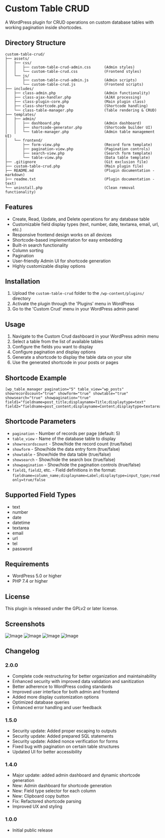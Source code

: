 # Custom Table CRUD

A WordPress plugin for CRUD operations on custom database tables with working pagination inside shortcodes.

## Directory Structure

```
custom-table-crud/
├── assets/
│   ├── css/
│   │   ├── custom-table-crud-admin.css      (Admin styles)
│   │   └── custom-table-crud.css            (Frontend styles)
│   └── js/
│       ├── custom-table-crud-admin.js       (Admin scripts)
│       └── custom-table-crud.js             (Frontend scripts)
├── includes/
│   ├── class-admin.php                      (Admin functionality)
│   ├── class-ajax-handler.php               (AJAX processing)
│   ├── class-plugin-core.php                (Main plugin class)
│   ├── class-shortcode.php                  (Shortcode handling)
│   └── class-table-manager.php              (Table rendering & CRUD)
├── templates/
│   ├── admin/
│   │   ├── dashboard.php                    (Admin dashboard)
│   │   ├── shortcode-generator.php          (Shortcode builder UI)
│   │   └── table-manager.php                (Admin table management UI)
│   └── frontend/
│       ├── form-view.php                    (Record form template)
│       ├── pagination-view.php              (Pagination controls)
│       ├── search-view.php                  (Search form template)
│       └── table-view.php                   (Data table template)
├── .gitignore                               (Git exclusion file)
├── custom-table-crud.php                    (Main plugin file)
├── README.md                                (Plugin documentation - markdown)
├── readme.txt                               (Plugin documentation - text)
└── uninstall.php                            (Clean removal functionality)
```

## Features

- Create, Read, Update, and Delete operations for any database table
- Customizable field display types (text, number, date, textarea, email, url, etc.)
- Responsive frontend design works on all devices
- Shortcode-based implementation for easy embedding
- Built-in search functionality
- Column sorting
- Pagination
- User-friendly Admin UI for shortcode generation
- Highly customizable display options

## Installation

1. Upload the `custom-table-crud` folder to the `/wp-content/plugins/` directory
2. Activate the plugin through the 'Plugins' menu in WordPress
3. Go to the 'Custom Crud' menu in your WordPress admin panel

## Usage

1. Navigate to the Custom Crud dashboard in your WordPress admin menu
2. Select a table from the list of available tables
3. Configure the fields you want to display
4. Configure pagination and display options
5. Generate a shortcode to display the table data on your site
6. Use the generated shortcode in your posts or pages

## Shortcode Example

```
[wp_table_manager pagination="5" table_view="wp_posts" showrecordscount="true" showform="true" showtable="true" showsearch="true" showpagination="true" field1="fieldname=post_title;displayname=Title;displaytype=text" field2="fieldname=post_content;displayname=Content;displaytype=textarea"]
```

## Shortcode Parameters

- `pagination` - Number of records per page (default: 5)
- `table_view` - Name of the database table to display
- `showrecordscount` - Show/hide the record count (true/false)
- `showform` - Show/hide the data entry form (true/false)
- `showtable` - Show/hide the data table (true/false)
- `showsearch` - Show/hide the search box (true/false)
- `showpagination` - Show/hide the pagination controls (true/false)
- `field1`, `field2`, etc. - Field definitions in the format: `fieldname=column_name;displayname=Label;displaytype=input_type;readonly=true/false`

## Supported Field Types

- text
- number
- date
- datetime
- textarea
- email
- url
- tel
- password

## Requirements

- WordPress 5.0 or higher
- PHP 7.4 or higher

## License

This plugin is released under the GPLv2 or later license.

## Screenshots
![Image](https://github.com/user-attachments/assets/72f8f0fd-8ae9-4442-9957-c272e45b6e0b)
![Image](https://github.com/user-attachments/assets/fa95e6b1-da19-4dcc-9c9f-ada32a861a60)
![Image](https://github.com/user-attachments/assets/5b334c5f-40b1-4a49-826b-956a99e372f4)
![Image](https://github.com/user-attachments/assets/9ba3cb20-f604-455f-b516-7767bbfc8088)

## Changelog

### 2.0.0
* Complete code restructuring for better organization and maintainability
* Enhanced security with improved data validation and sanitization
* Better adherence to WordPress coding standards
* Improved user interface for both admin and frontend
* Added more display customization options
* Optimized database queries
* Enhanced error handling and user feedback

### 1.5.0
* Security update: Added proper escaping to outputs
* Security update: Added prepared SQL statements 
* Security update: Added nonce verification for forms
* Fixed bug with pagination on certain table structures
* Updated UI for better accessibility

### 1.4.0
* Major update: added admin dashboard and dynamic shortcode generation
* New: Admin dashboard for shortcode generation
* New: Field type selector for each column
* New: Clipboard copy button
* Fix: Refactored shortcode parsing
* Improved UX and styling

### 1.0.0
* Initial public release
